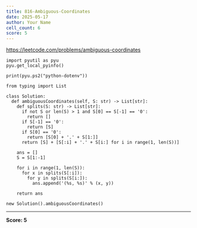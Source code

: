 ```yaml
---
title: 816-Ambiguous-Coordinates
date: 2025-05-17
author: Your Name
cell_count: 6
score: 5
---
```


https://leetcode.com/problems/ambiguous-coordinates


```
import pyutil as pyu
pyu.get_local_pyinfo()
```


```
print(pyu.ps2("python-dotenv"))
```


```
from typing import List
```


```
class Solution:
  def ambiguousCoordinates(self, S: str) -> List[str]:
    def splits(S: str) -> List[str]:
      if not S or len(S) > 1 and S[0] == S[-1] == '0':
        return []
      if S[-1] == '0':
        return [S]
      if S[0] == '0':
        return [S[0] + '.' + S[1:]]
      return [S] + [S[:i] + '.' + S[i:] for i in range(1, len(S))]

    ans = []
    S = S[1:-1]

    for i in range(1, len(S)):
      for x in splits(S[:i]):
        for y in splits(S[i:]):
          ans.append('(%s, %s)' % (x, y))

    return ans
```


```
new Solution().ambiguousCoordinates()
```


---
**Score: 5**